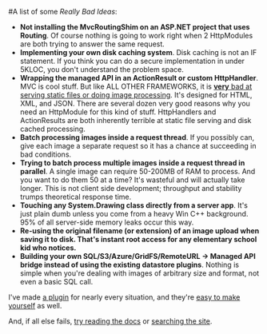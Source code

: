 #A list of some *Really Bad Ideas*:

* **Not installing the MvcRoutingShim on an ASP.NET project that uses Routing**. Of course nothing is going to work right when 2 HttpModules are both trying to answer the same request.
* **Implementing your own disk caching system**. Disk caching is not an IF statement. If you think you can do a secure implementation in under 5KLOC, you don't understand the problem space.
* **Wrapping the managed API in an ActionResult or custom HttpHandler**. MVC is cool stuff. But like ALL OTHER FRAMEWORKS, it is [**very** bad at serving static files or doing image processing](/docs/mvc). It's designed for HTML, XML, and JSON. There are several dozen very good reasons why you need an HttpModule for this kind of stuff. HttpHandlers and ActionResults are both inherently terrible at static file serving and disk cached processing.
* **Batch processing images inside a request thread**. If you possibly can, give each image a separate request so it has a chance at succeeding in bad conditions. 
* **Trying to batch process multiple images inside a request thread in parallel**. A single image can require 50-200MB of RAM to process. And you want to do them 50 at a time? It's wasteful and will actually take longer. This is not client side development; throughput and stability trumps theoretical response time. 
* **Touching any System.Drawing class directly from a server app**. It's just plain dumb unless you come from a heavy Win C++ background. 95% of all server-side memory leaks occur this way.
* **Re-using the original filename (or extension) of an image upload when saving it to disk. That's instant root access for any elementary school kid who notices.** 
* **Building your own SQL/S3/Azure/GridFS/RemoteURL -> Managed API bridge instead of using the existing datastore plugins**. Nothing is simple when you're dealing with images of arbitrary size and format, not even a basic SQL call. 

I've made [a plugin](/plugins) for nearly every situation, and they're [easy to make yourself](/docs/plugins/basics) as well. 

And, if all else fails, [try reading the docs](/docs) or [searching the site](/search).
